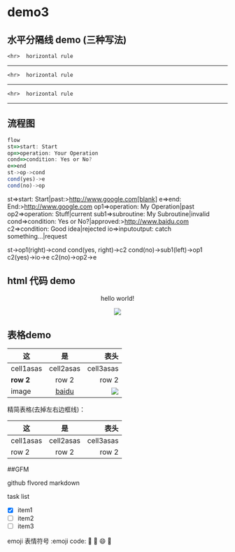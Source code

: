 # demo3

## 水平分隔线 demo (三种写法)

	<hr>  horizontal rule
	
---

	<hr>  horizontal rule
	
***

	<hr>  horizontal rule
	
___
## 流程图
```javascript
flow
st=>start: Start
op=>operation: Your Operation
cond=>condition: Yes or No?
e=>end
st->op->cond
cond(yes)->e
cond(no)->op
```
st=>start: Start|past:>http://www.google.com[blank]
e=>end: End:>http://www.google.com
op1=>operation: My Operation|past
op2=>operation: Stuff|current
sub1=>subroutine: My Subroutine|invalid
cond=>condition: Yes 
or No?|approved:>http://www.baidu.com
c2=>condition: Good idea|rejected
io=>inputoutput: catch something...|request

st->op1(right)->cond
cond(yes, right)->c2
cond(no)->sub1(left)->op1
c2(yes)->io->e
c2(no)->op2->e
## html 代码 demo

<p align='center'>hello world!</p>
<p align='center'>
<img src="https://www.baidu.com/img/bd_logo1.png" />
</p>
<!--
块注释 
 -->

## 表格demo
   <!-- 横线不要少于3个  |---|    -->

|   这    |   是    | 表头    |
|-----  |:-------:|-------:|
| cell1asas | cell2asas | cell3asas |
| **row 2** | row 2 | row 2 |
| image | [baidu] | ![][baidu_logo] |
精简表格(去掉左右边框线)：

   这    |   是    | 表头    
-----  |:-------:|-------:
 cell1asas | cell2asas | cell3asas 
 row 2 | row 2 | row 2 


  <!-- 表格默认是左对齐的  如果想要左对齐  左侧加入冒号 |:---| 右对齐  右侧加入: 居中对齐两端加入:  | :--- :|    -->

##GFM

github flvored markdown

task list
<!--
checkbox效果  [ ]  里面加入x是勾选 放空格是没有勾选
 -->
- [x] item1
- [ ] item2
- [ ] item3

emoji 表情符号
	:emoji code:
 	:dog:
 	:horse:
 	:smile:
 	:rainbow:
<!--下面是本文中用到的链接引用 -->
[baidu_logo]: https://www.baidu.com/img/bd_logo1.png
[baidu]: http://www.baidu.com
